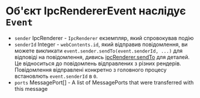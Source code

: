 # Об'єкт IpcRendererEvent наслідує `Event`

* `sender` IpcRenderer - `IpcRenderer` екземпляр, який спровокував подію
* `senderId` Integer - `webContents.id`, який відправив повідомлення, ви можете викликати `event.sender.sendTo(event.senderId, ...)` для відповіді на повідомлення, дивись [ipcRenderer.sendTo][ipc-renderer-sendto] для деталей. Це відноситься до повідомлень відправлених з різних рендерів. Повідомлення відправлені конкретно з головного процесу встановлють `event.senderId` в `0`.
* `ports` MessagePort[] - A list of MessagePorts that were transferred with this message

[ipc-renderer-sendto]: #ipcrenderersendtowindowid-channel--arg1-arg2-
